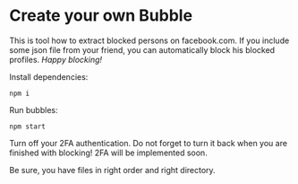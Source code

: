 # Create your own Bubble

This is tool how to extract blocked persons on facebook.com.
If you include some json file from your friend, you can automatically block his blocked profiles.
*Happy blocking!*


Install dependencies:

`npm i`


Run bubbles:

`npm start`


Turn off your 2FA authentication. Do not forget to turn it back when you are finished with blocking! 2FA will be implemented soon.

Be sure, you have files in right order and right directory.
